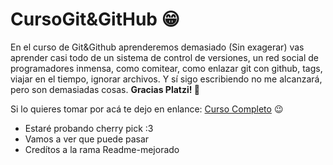 # CursoGit&GitHub 😁
En el curso de Git&Github aprenderemos demasiado (Sin exagerar) vas aprender casi todo de un sistema de control de versiones, un red social de programadores inmensa, como comitear, como enlazar git con github, tags, viajar en el tiempo, ignorar archivos. Y sí sigo escribiendo no me alcanzará, pero son demasiadas cosas. **Gracias Platzi! 💚**

Si lo quieres tomar por acá te dejo en enlance: [Curso Completo](http://https://platzi.com/cursos/git-github/ "Curso Completo") 😉

* Estaré probando cherry pick :3
* Vamos a ver que puede pasar 
* Credítos a la rama Readme-mejorado